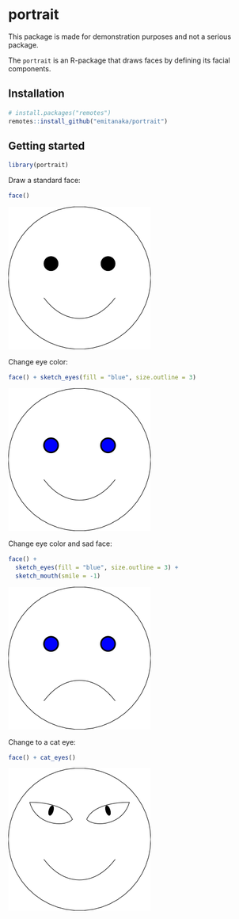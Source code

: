 
<!-- README.md is generated from README.Rmd. Please edit that file -->

# portrait

<!-- badges: start -->
<!-- badges: end -->

This package is made for demonstration purposes and not a serious
package.

The `portrait` is an R-package that draws faces by defining its facial
components.

## Installation

``` r
# install.packages("remotes")
remotes::install_github("emitanaka/portrait")
```

## Getting started

``` r
library(portrait)
```

Draw a standard face:

``` r
face()
```

![](man/figures/README-unnamed-chunk-3-1.png)<!-- -->

Change eye color:

``` r
face() + sketch_eyes(fill = "blue", size.outline = 3)
```

![](man/figures/README-unnamed-chunk-4-1.png)<!-- -->

Change eye color and sad face:

``` r
face() + 
  sketch_eyes(fill = "blue", size.outline = 3) +
  sketch_mouth(smile = -1)
```

![](man/figures/README-unnamed-chunk-5-1.png)<!-- -->

Change to a cat eye:

``` r
face() + cat_eyes()
```

![](man/figures/README-unnamed-chunk-6-1.png)<!-- -->
